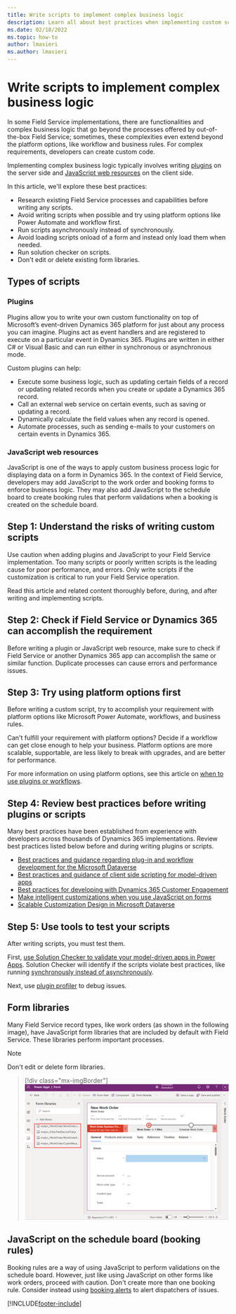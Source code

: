 ```yaml
---
title: Write scripts to implement complex business logic
description: Learn all about best practices when implementing custom scripts in Dynamics 365 Field Service.
ms.date: 02/18/2022
ms.topic: how-to
author: lmasieri
ms.author: lmasieri
---
```


# Write scripts to implement complex business logic

In some Field Service implementations, there are functionalities and complex business logic that go beyond the processes offered by out-of-the-box Field Service; sometimes, these complexities even extend beyond the platform options, like workflow and business rules. For complex requirements, developers can create custom code.

Implementing complex business logic typically involves writing [plugins](/powerapps/developer/data-platform/plug-ins) on the server side and [JavaScript web resources](/dynamics365/customerengagement/on-premises/developer/clientapi/client-scripting?view=op-9-1&preserve-view=true) on the client side.  

In this article, we'll explore these best practices:

- Research existing Field Service processes and capabilities before writing any scripts.
- Avoid writing scripts when possible and try using platform options like Power Automate and workflow first.
- Run scripts asynchronously instead of synchronously.
- Avoid loading scripts onload of a form and instead only load them when needed.
- Run solution checker on scripts.
- Don't edit or delete existing form libraries.

## Types of scripts

### Plugins

Plugins allow you to write your own custom functionality on top of Microsoft’s event-driven Dynamics 365 platform for just about any process you can imagine. Plugins act as event handlers and are registered to execute on a particular event in Dynamics 365. Plugins are written in either C# or Visual Basic and can run either in synchronous or asynchronous mode.

Custom plugins can help:

- Execute some business logic, such as updating certain fields of a record or updating related records when you create or update a Dynamics 365 record.
- Call an external web service on certain events, such as saving or updating a record.
- Dynamically calculate the field values when any record is opened.
- Automate processes, such as sending e-mails to your customers on certain events in Dynamics 365.

### JavaScript web resources

JavaScript is one of the ways to apply custom business process logic for displaying data on a form in Dynamics 365. In the context of Field Service, developers may add JavaScript to the work order and booking forms to enforce business logic. They may also add JavaScript to the schedule board to create booking rules that perform validations when a booking is created on the schedule board.

## Step 1: Understand the risks of writing custom scripts

Use caution when adding plugins and JavaScript to your Field Service implementation. Too many scripts or poorly written scripts is the leading cause for poor performance, and errors. Only write scripts if the customization is critical to run your Field Service operation. 

Read this article and related content thoroughly before, during, and after writing and implementing scripts.

## Step 2: Check if Field Service or Dynamics 365 can accomplish the requirement

Before writing a plugin or JavaScript web resource, make sure to check if Field Service or another Dynamics 365 app can accomplish the same or similar function. Duplicate processes can cause errors and performance issues.

## Step 3: Try using platform options first

Before writing a custom script, try to accomplish your requirement with platform options like Microsoft Power Automate, workflows, and business rules. 

Can't fulfill your requirement with platform options? Decide if a workflow can get close enough to help your business. Platform options are more scalable, supportable, are less likely to break with upgrades, and are better for performance.

For more information on using platform options, see this article on [when to use plugins or workflows](/dynamics365/customerengagement/on-premises/developer/best-practices-sdk?view=op-9-1&preserve-view=true#when-to-use-plug-ins-vs-workflow).

## Step 4: Review best practices before writing plugins or scripts

Many best practices have been established from experience with developers across thousands of Dynamics 365 implementations. Review best practices listed below before and during writing plugins or scripts. 

- [Best practices and guidance regarding plug-in and workflow development for the Microsoft Dataverse](/powerapps/developer/data-platform/best-practices/business-logic/)
- [Best practices and guidance of client side scripting for model-driven apps](/powerapps/developer/model-driven-apps/best-practices/business-logic/)
- [Best practices for developing with Dynamics 365 Customer Engagement](/dynamics365/customerengagement/on-premises/developer/best-practices-sdk?view=op-9-1&preserve-view=true)
- [Make intelligent customizations when you use JavaScript on forms](/powerapps/maker/model-driven-apps/design-performant-forms#javascript-customization)
- [Scalable Customization Design in Microsoft Dataverse](/powerapps/developer/data-platform/scalable-customization-design/overview)

## Step 5: Use tools to test your scripts

After writing scripts, you must test them.

First, [use Solution Checker to validate your model-driven apps in Power Apps](/powerapps/maker/data-platform/use-powerapps-checker). Solution Checker will identify if the scripts violate best practices, like running [synchronously instead of asynchronously](/dynamics365/customerengagement/on-premises/developer/best-practices-sdk?view=op-9-1&preserve-view=true#when-to-use-plug-ins-vs-workflow).

Next, use [plugin profiler](/powerapps/developer/data-platform/tutorial-debug-plug-in?tabs=prt) to debug issues.

## Form libraries

Many Field Service record types, like work orders (as shown in the following image), have JavaScript form libraries that are included by default with Field Service. These libraries perform important processes.

> [!Note]
> Don't edit or delete form libraries.

> [!div class="mx-imgBorder"]
> ![Power Apps form showing a work order.](./media/customization-form-libraries.png)

## JavaScript on the schedule board (booking rules)

Booking rules are a way of using JavaScript to perform validations on the schedule board. However, just like using JavaScript on other forms like work orders, proceed with caution. Don't create more than one booking rule. Consider instead using [booking alerts](booking-alert.md) to alert dispatchers of issues.

[!INCLUDE[footer-include](../includes/footer-banner.md)]
